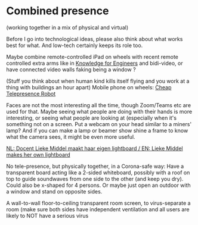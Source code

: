 # Combined presence
(working together in a mix of physical and virtual)

Before I go into technological ideas, please also think about what works best for what. And low-tech certainly keeps its role too.

Maybe combine remote-controlled iPad on wheels with recent remote controlled extra arms like in [Knowledge for Engineers](https://www.wevolver.com/wevolver.staff/fusion/master/blob/Overview.wevolver) <!-- Note: This link doesn't seem to be working --> and bidi-video, or have connected video walls faking being a window ?

(Stuff you think about when human kind kills itself flying and you work at a thing with buildings an hour apart)
Mobile phone on wheels: [Cheap Telepresence Robot](https://thecraftyrobot.net/blogs/projects/cheap-telepresence-robot)

Faces are not the most interesting all the time, though Zoom/Teams etc are used for that. Maybe seeing what people are doing with their hands is more interesting, or seeing what people are looking at (especially when it's something not on a screen. Put a webcam on your head similar to a miners' lamp? And if you can make a lamp or beamer show shine a frame to know what the camera sees, it might be even more useful.

[NL: Docent Lieke Middel maakt haar eigen lightboard / EN: Lieke Middel makes her own lightboard](https://www.saxion.nl/nieuws/2020/12/docent-lieke-middel-maakt-haar-eigen-lightboard)

No tele-presence, but physically together, in a Corona-safe way:
Have a transparent board acting like a 2-sided whiteboard, possibly with a roof on top to guide soundwaves from one side to the other (and keep you dry).
Could also be x-shaped for 4 persons.
Or maybe just open an outdoor with a window and stand on opposite sides.

A wall-to-wall floor-to-ceiling transparent room screen, to virus-separate a room (make sure both sides have independent ventilation and all users are likely to NOT have a serious virus
